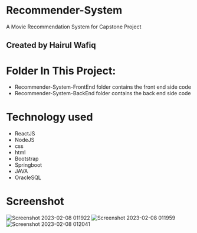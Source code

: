 # Recommender-System
A Movie Recommendation System for Capstone Project

## Created by Hairul Wafiq

# Folder In This Project:
- Recommender-System-FrontEnd folder contains the front end side code
- Recommender-System-BackEnd folder contains the back end side code

# Technology used
- ReactJS
- NodeJS
- css
- html
- Bootstrap
- Springboot
- JAVA
- OracleSQL

# Screenshot
![Screenshot 2023-02-08 011922](https://user-images.githubusercontent.com/75874093/217317571-1fe3a9ff-e6a3-4892-81ce-f9944902242f.png)
![Screenshot 2023-02-08 011959](https://user-images.githubusercontent.com/75874093/217317595-a894d7e0-208d-4d7e-ab54-b25c2c2b59da.png)
![Screenshot 2023-02-08 012041](https://user-images.githubusercontent.com/75874093/217317605-1696999d-b5dc-49d1-b541-719065de907a.png)
